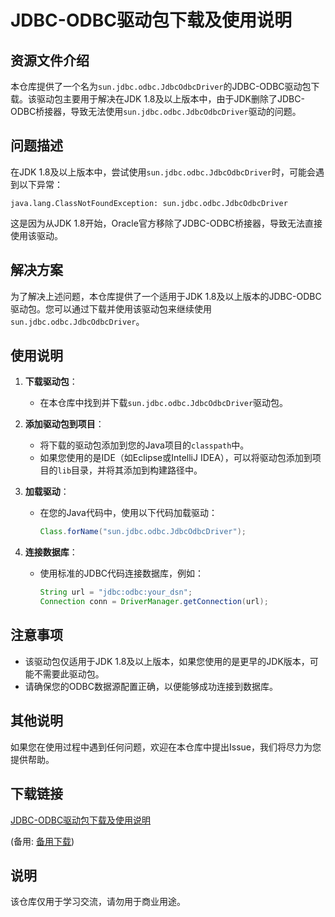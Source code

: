 # JDBC-ODBC驱动包下载及使用说明

## 资源文件介绍

本仓库提供了一个名为`sun.jdbc.odbc.JdbcOdbcDriver`的JDBC-ODBC驱动包下载。该驱动包主要用于解决在JDK 1.8及以上版本中，由于JDK删除了JDBC-ODBC桥接器，导致无法使用`sun.jdbc.odbc.JdbcOdbcDriver`驱动的问题。

## 问题描述

在JDK 1.8及以上版本中，尝试使用`sun.jdbc.odbc.JdbcOdbcDriver`时，可能会遇到以下异常：

```
java.lang.ClassNotFoundException: sun.jdbc.odbc.JdbcOdbcDriver
```

这是因为从JDK 1.8开始，Oracle官方移除了JDBC-ODBC桥接器，导致无法直接使用该驱动。

## 解决方案

为了解决上述问题，本仓库提供了一个适用于JDK 1.8及以上版本的JDBC-ODBC驱动包。您可以通过下载并使用该驱动包来继续使用`sun.jdbc.odbc.JdbcOdbcDriver`。

## 使用说明

1. **下载驱动包**：
   - 在本仓库中找到并下载`sun.jdbc.odbc.JdbcOdbcDriver`驱动包。

2. **添加驱动包到项目**：
   - 将下载的驱动包添加到您的Java项目的`classpath`中。
   - 如果您使用的是IDE（如Eclipse或IntelliJ IDEA），可以将驱动包添加到项目的`lib`目录，并将其添加到构建路径中。

3. **加载驱动**：
   - 在您的Java代码中，使用以下代码加载驱动：
     ```java
     Class.forName("sun.jdbc.odbc.JdbcOdbcDriver");
     ```

4. **连接数据库**：
   - 使用标准的JDBC代码连接数据库，例如：
     ```java
     String url = "jdbc:odbc:your_dsn";
     Connection conn = DriverManager.getConnection(url);
     ```

## 注意事项

- 该驱动包仅适用于JDK 1.8及以上版本，如果您使用的是更早的JDK版本，可能不需要此驱动包。
- 请确保您的ODBC数据源配置正确，以便能够成功连接到数据库。

## 其他说明

如果您在使用过程中遇到任何问题，欢迎在本仓库中提出Issue，我们将尽力为您提供帮助。

## 下载链接
[JDBC-ODBC驱动包下载及使用说明](https://pan.quark.cn/s/726d8aa8df2f) 

(备用: [备用下载](https://pan.baidu.com/s/1b0kCeifh6cRvrhL_LCCXMQ?pwd=1234))

## 说明

该仓库仅用于学习交流，请勿用于商业用途。
